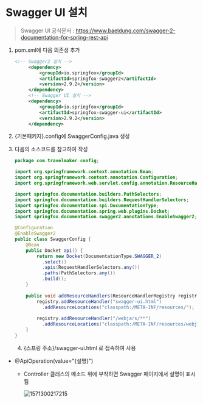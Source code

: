 # Swagger UI 설치

> Swagger UI 공식문서 : https://www.baeldung.com/swagger-2-documentation-for-spring-rest-api

1. pom.xml에 다음 의존성 추가

   ```xml
   <!-- Swagger2 설치 -->
   		<dependency>
   			<groupId>io.springfox</groupId>
   			<artifactId>springfox-swagger2</artifactId>
   			<version>2.9.2</version>
   		</dependency>
   		<!-- Swagger UI 설치 -->
   		<dependency>
   			<groupId>io.springfox</groupId>
   			<artifactId>springfox-swagger-ui</artifactId>
   			<version>2.9.2</version>
   		</dependency>
   ```

2. {기본패키지}.config에 SwaggerConfig.java 생성

3. 다음의 소스코드를 참고하여 작성

   ```java
   package com.travelmaker.config;
   
   import org.springframework.context.annotation.Bean;
   import org.springframework.context.annotation.Configuration;
   import org.springframework.web.servlet.config.annotation.ResourceHandlerRegistry;
   
   import springfox.documentation.builders.PathSelectors;
   import springfox.documentation.builders.RequestHandlerSelectors;
   import springfox.documentation.spi.DocumentationType;
   import springfox.documentation.spring.web.plugins.Docket;
   import springfox.documentation.swagger2.annotations.EnableSwagger2;
   
   @Configuration
   @EnableSwagger2
   public class SwaggerConfig {                                    
       @Bean
       public Docket api() { 
           return new Docket(DocumentationType.SWAGGER_2)  
             .select()                                  
             .apis(RequestHandlerSelectors.any())              
             .paths(PathSelectors.any())                          
             .build();                                           
       }
       
       public void addResourceHandlers(ResourceHandlerRegistry registry) {
           registry.addResourceHandler("swagger-ui.html")
             .addResourceLocations("classpath:/META-INF/resources/");
        
           registry.addResourceHandler("/webjars/**")
             .addResourceLocations("classpath:/META-INF/resources/webjars/");
       }
   }
   ```

   4. {스프링 주소}/swagger-ui.html 로 접속하여 사용

- @ApiOperation(value="{설명}") 

  - Controller 클래스의 메소드 위에 부착하면 Swagger 페이지에서 설명이 표시됨

    ![1571300217215](C:\Users\multicampus\AppData\Roaming\Typora\typora-user-images\1571300217215.png)